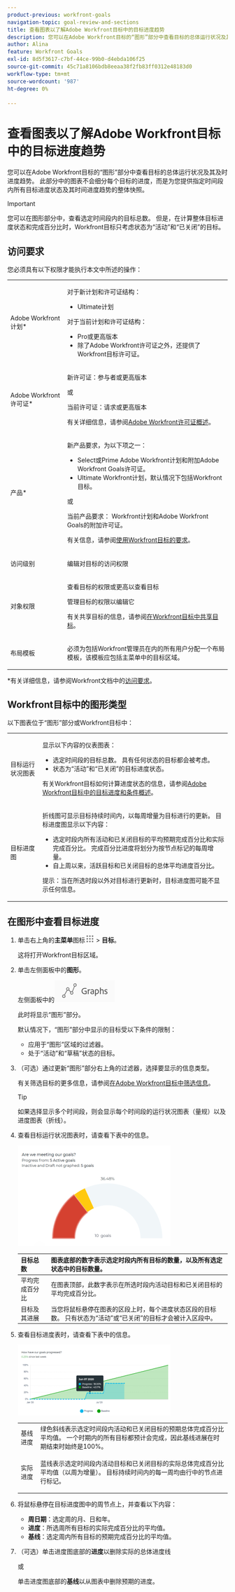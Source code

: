 ```yaml
---
product-previous: workfront-goals
navigation-topic: goal-review-and-sections
title: 查看图表以了解Adobe Workfront目标中的目标进度趋势
description: 您可以在Adobe Workfront目标的“图形”部分中查看目标的总体运行状况及其及时进度趋势。 此部分中的图表不会细分每个目标的进度，而是为您提供指定时间段内所有目标进度状态及其时间进度趋势的整体快照。
author: Alina
feature: Workfront Goals
exl-id: 8d5f3617-c7bf-44ce-99b0-d4ebda106f25
source-git-commit: 45c71a8106bdb8eeaa38f2fb83ff0312e48183d0
workflow-type: tm+mt
source-wordcount: '987'
ht-degree: 0%

---
```


# 查看图表以了解Adobe Workfront目标中的目标进度趋势

<!-- drafted mostly for P&P release-->

您可以在Adobe Workfront目标的“图形”部分中查看目标的总体运行状况及其及时进度趋势。 此部分中的图表不会细分每个目标的进度，而是为您提供指定时间段内所有目标进度状态及其时间进度趋势的整体快照。

>[!IMPORTANT]
>
>您可以在图形部分中，查看选定时间段内的目标总数。 但是，在计算整体目标进度状态和完成百分比时，Workfront目标只考虑状态为“活动”和“已关闭”的目标。

## 访问要求

您必须具有以下权限才能执行本文中所述的操作：

<table style="table-layout:auto">
<col>
</col>
<col>
</col>
<tbody>
 <tr> 
   <td role="rowheader">Adobe Workfront计划*</td> 
   <td> 
   <p>对于新计划和许可证结构：
  <ul><li>Ultimate计划 </li></ul>
   </p>
<p>对于当前计划和许可证结构： 
<ul><li> Pro或更高版本 </li>
  <li>除了Adobe Workfront许可证之外，还提供了Workfront目标许可证。</li></ul></p>
   </td> 
  </tr>
 <tr>
 <td role="rowheader">Adobe Workfront许可证*</td>
 <td>
 <p>新许可证：参与者或更高版本</p>
 或
 <p>当前许可证：请求或更高版本</p> <p>有关详细信息，请参阅<a href="../../administration-and-setup/add-users/access-levels-and-object-permissions/wf-licenses.md" class="MCXref xref">Adobe Workfront许可证概述</a>。</p> </td>
 </tr>
 <tr>
 <td role="rowheader">产品*</td>
 <td>
 <p> 新产品要求，为以下项之一： </p>
<ul>
<li>Select或Prime Adobe Workfront计划和附加Adobe Workfront Goals许可证。</li>
<li>Ultimate Workfront计划，默认情况下包括Workfront目标。 </li></ul>
 <p>或</p>
 <p>当前产品要求： Workfront计划和Adobe Workfront Goals的附加许可证。 </p> <p>有关信息，请参阅<a href="../../workfront-goals/goal-management/access-needed-for-wf-goals.md" class="MCXref xref">使用Workfront目标的要求</a>。 </p> </td>
 </tr>
 <tr>
 <td role="rowheader"><p>访问级别</p></td>
 <td> <p>编辑对目标的访问权限</p> </td>
 </tr>
 <tr data-mc-conditions="">
 <td role="rowheader">对象权限</td>
 <td>
  <div>
  <p>查看目标的权限或更高以查看目标</p>
  <p>管理目标的权限以编辑它</p>
  <p>有关共享目标的信息，请参阅<a href="../../workfront-goals/workfront-goals-settings/share-a-goal.md" class="MCXref xref">在Workfront目标中共享目标</a>。 </p>
  </div> </td>
 </tr>
 <tr>
   <td role="rowheader"><p>布局模板</p></td>
   <td> <p>必须为包括Workfront管理员在内的所有用户分配一个布局模板，该模板应包括主菜单中的目标区域。 </p>  
</td>
  </tr>
</tbody>
</table>

*有关详细信息，请参阅Workfront文档中的[访问要求](/help/quicksilver/administration-and-setup/add-users/access-levels-and-object-permissions/access-level-requirements-in-documentation.md)。

## Workfront目标中的图形类型

以下图表位于“图形”部分或Workfront目标中：

<table style="table-layout:auto"> 
 <col> 
 <col> 
 <tbody> 
  <tr> 
   <td role="rowheader">目标运行状况图表</td> 
   <td> <p>显示以下内容的仪表图表：</p> 
    <ul> 
     <li>选定时间段的目标总数。 具有任何状态的目标都会被考虑。 </li> 
     <li>状态为“活动”和“已关闭”的目标进度状态。</li> 
    </ul> <p>有关Workfront目标如何计算进度状态的信息，请参阅<a href="../../workfront-goals/goal-management/calculate-goal-progress.md" class="MCXref xref">Adobe Workfront目标中的目标进度和条件概述</a>。</p> </td> 
  </tr> 
  <tr> 
   <td role="rowheader">目标进度图</td> 
   <td> <p>折线图可显示目标持续时间内，以每周增量为目标进行的更新。 目标进度图显示以下内容：</p> 
    <ul> 
     <li>选定时段内所有活动和已关闭目标的平均预期完成百分比和实际完成百分比。 完成百分比进度将划分为按节点标记的每周增量。 </li> 
     <li>自上周以来，活跃目标和已关闭目标的总体平均进度百分比。 </li> 
    </ul> <p>提示：当在所选时段以外对目标进行更新时，目标进度图可能不显示任何信息。 </p> </td> 
  </tr> 
 </tbody> 
</table>

## 在图形中查看目标进度

1. 单击右上角的&#x200B;**主菜单**&#x200B;图标![主菜单图标](assets/main-menu-icon.png) > **目标**。

   <!-- Add this when Shell is available to all: or (if available), click the **Main Menu** icon ![Main menu icon](../goal-review-and-workfront-goals-sections/assets/three-line-main-menu-icon.png) in the upper-left corner)
   -->

   这将打开Workfront目标区域。

1. 单击左侧面板中的&#x200B;**图形**。

   左侧面板中的![图形](assets/graphs-in-left-panel.png)

   此时将显示“图形”部分。

   默认情况下，“图形”部分中显示的目标受以下条件的限制：

   * 应用于“图形”区域的过滤器。
   * 处于“活动”和“草稿”状态的目标。

1. （可选）通过更新“图形”部分右上角的过滤器，选择要显示的信息类型。

   有关筛选目标的更多信息，请参阅[在Adobe Workfront目标中筛选信息](../../workfront-goals/goal-management/filter-information-wf-goals.md)。

   >[!TIP]
   >
   >如果选择显示多个时间段，则会显示每个时间段的运行状况图表（量规）以及进度图表（折线）。

1. 查看目标运行状况图表时，请查看下表中的信息。

   ![量规图](assets/gauge-graph-wf-align-350x230.png)

   | 目标总数 | 图表底部的数字表示选定时段内所有目标的数量，以及所有选定状态中的目标数量。 |
   |---|---|
   | 平均完成百分比 | 在图表顶部，此数字表示在所选时段内活动目标和已关闭目标的平均完成百分比。 |
   | 目标及其进展 | 当您将鼠标悬停在图表的区段上时，每个进度状态区段的目标数。 只有状态为“活动”或“已关闭”的目标才会被计入区段中。 |


1. 查看目标进度表时，请查看下表中的信息。

   ![折线图](assets/line-graph-wf-align-350x161.png)

   <table style="table-layout:auto"> 
    <col> 
    <col> 
    <tbody> 
     <tr> 
      <td>基线进度</td> 
      <td>绿色斜线表示选定时间段内活动和已关闭目标的预期总体完成百分比平均值。 一个时期内的所有目标都预计会完成，因此基线进展在时期结束时始终是100%。 </td> 
     </tr> 
     <tr> 
      <td>实际进度</td> 
      <td> <p>蓝线表示选定时间段内活动目标和已关闭目标的实际总体完成百分比平均值（以周为增量）。 目标持续时间内的每一周均由行中的节点进行标记。 </p> </td> 
     </tr> 
    </tbody> 
   </table>

1. 将鼠标悬停在目标进度图中的周节点上，并查看以下内容：

   * **周日期**：选定周的月、日和年。
   * **进度**：所选周所有目标的实际完成百分比的平均值。
   * **基线**：选定周内所有目标的预期完成百分比的平均值。

1. （可选）单击进度图底部的&#x200B;**进度**&#x200B;以删除实际的总体进度线

   或

   单击进度图底部的&#x200B;**基线**&#x200B;以从图表中删除预期的进度。

 
